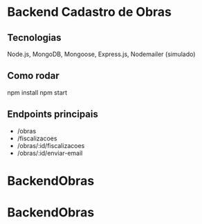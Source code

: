 # Backend Cadastro de Obras

## Tecnologias
Node.js, MongoDB, Mongoose, Express.js, Nodemailer (simulado)

## Como rodar
npm install
npm start

## Endpoints principais
- /obras
- /fiscalizacoes
- /obras/:id/fiscalizacoes
- /obras/:id/enviar-email
# BackendObras
# BackendObras

